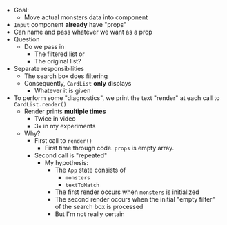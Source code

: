 - Goal: 
	- Move actual monsters data into component
- `Input` component **already** have "props"
- Can name and pass whatever we want as a prop
- Question
	- Do we pass in 
		- The filtered list or
		- The original list?
- Separate responsibilities
	- The search box does filtering
	- Consequently, `CardList` **only** displays
		- Whatever it is given
- To perform some "diagnostics", we print the text "render" at each call to `CardList.render()`
	- Render prints **multiple times**
		- Twice in video
		- 3x in my experiments
	- Why?
		- First call to `render()`
			- First time through code. `props` is empty array.
		- Second call is "repeated"
			- My hypothesis:
				- The `App` state consists of 
					- `monsters`
					- `textToMatch`
				- The first render occurs when `monsters` is initialized
				- The second render occurs when the initial "empty filter" of the search box is processed
				- But I'm not really certain